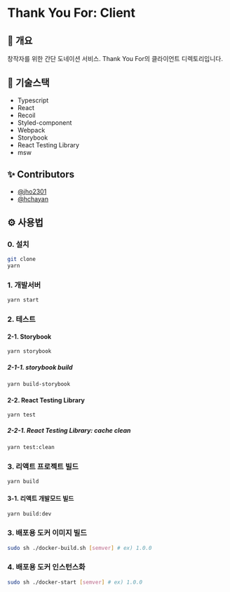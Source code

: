 # Thank You For: Client

## 🎉 개요

창작자를 위한 간단 도네이션 서비스. Thank You For의 클라이언트 디렉토리입니다.

## 🔨 기술스택

- Typescript
- React
- Recoil
- Styled-component
- Webpack
- Storybook
- React Testing Library
- msw

## ✨ Contributors

- [@jho2301](https://github.com/jho2301)
- [@hchayan](https://github.com/hchayan)

## ⚙️ 사용법

### 0. 설치

```sh
git clone
yarn
```

### 1. 개발서버

```sh
yarn start
```

### 2. 테스트

#### 2-1. Storybook

```sh
yarn storybook
```

##### 2-1-1. storybook build

```sh
yarn build-storybook
```

#### 2-2. React Testing Library

```
yarn test
```

##### 2-2-1. React Testing Library: cache clean

```sh
yarn test:clean
```

### 3. 리액트 프로젝트 빌드

```sh
yarn build
```

#### 3-1. 리액트 개발모드 빌드

```sh
yarn build:dev
```

### 3. 배포용 도커 이미지 빌드

```sh
sudo sh ./docker-build.sh [semver] # ex) 1.0.0
```

### 4. 배포용 도커 인스턴스화

```sh
sudo sh ./docker-start [semver] # ex) 1.0.0
```

